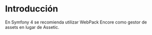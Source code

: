 Introducción
============

En Symfony 4 se recomienda utilizar WebPack Encore como gestor de assets en lugar de Assetic.
